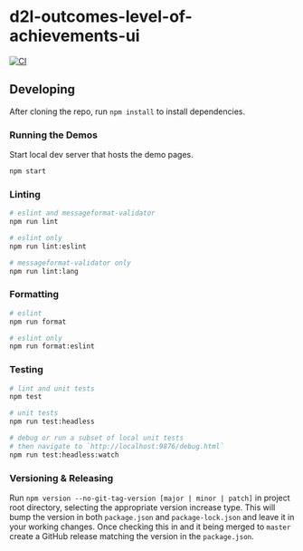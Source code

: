 # d2l-outcomes-level-of-achievements-ui

[![CI][CI Badge]][CI Workflows]

## Developing

After cloning the repo, run `npm install` to install dependencies.

### Running the Demos

Start local dev server that hosts the demo pages.

```sh
npm start
```

### Linting

```sh
# eslint and messageformat-validator
npm run lint

# eslint only
npm run lint:eslint

# messageformat-validator only
npm run lint:lang
```

### Formatting

```sh
# eslint
npm run format

# eslint only
npm run format:eslint
```

### Testing

```sh
# lint and unit tests
npm test

# unit tests
npm run test:headless

# debug or run a subset of local unit tests
# then navigate to `http://localhost:9876/debug.html`
npm run test:headless:watch
```

### Versioning & Releasing

Run `npm version --no-git-tag-version [major | minor | patch]` in project
root directory, selecting the appropriate version increase type. This will bump
the version in both `package.json` and `package-lock.json` and leave it in your
working changes. Once checking this in and it being merged to `master` create
a GitHub release matching the version in the `package.json`.

<!-- links -->
[CI Badge]: https://github.com/Brightspace/outcomes-level-of-achievement-ui/workflows/CI/badge.svg?branch=master
[CI Workflows]: https://github.com/Brightspace/outcomes-level-of-achievement-ui/actions?query=workflow%3ACI+branch%3Amaster
